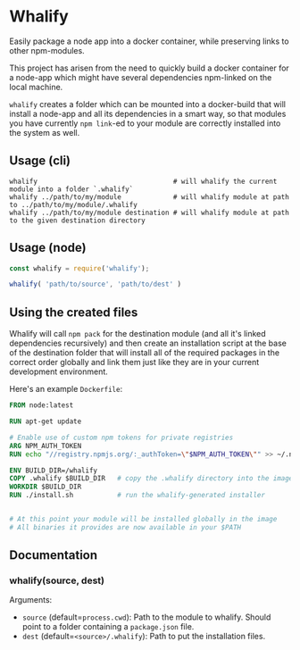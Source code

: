 Whalify
=======

Easily package a node app into a docker container, while preserving links to other npm-modules.

This project has arisen from the need to quickly build a docker container for a node-app which might
have several dependencies npm-linked on the local machine.

`whalify` creates a folder which can be mounted into a docker-build that will install a node-app and
all its dependencies in a smart way, so that modules you have currently `npm link`-ed to your module
are correctly installed into the system as well.

## Usage (cli)

``` shell
whalify                                  # will whalify the current module into a folder `.whalify`
whalify ../path/to/my/module             # will whalify module at path to ../path/to/my/module/.whalify
whalify ../path/to/my/module destination # will whalify module at path to the given destination directory
```


## Usage (node)

``` javascript
const whalify = require('whalify');

whalify( 'path/to/source', 'path/to/dest' )
```

## Using the created files

Whalify will call `npm pack` for the destination module (and all it's linked dependencies
recursively) and then create an installation script at the base of the destination folder
that will install all of the required packages in the correct order globally and link
them just like they are in your current development environment.

Here's an example `Dockerfile`:
``` dockerfile
FROM node:latest

RUN apt-get update

# Enable use of custom npm tokens for private registries
ARG NPM_AUTH_TOKEN
RUN echo "//registry.npmjs.org/:_authToken=\"$NPM_AUTH_TOKEN\"" >> ~/.npmrc

ENV BUILD_DIR=/whalify
COPY .whalify $BUILD_DIR   # copy the .whalify directory into the image
WORKDIR $BUILD_DIR
RUN ./install.sh           # run the whalify-generated installer


# At this point your module will be installed globally in the image
# All binaries it provides are now available in your $PATH
```

## Documentation

### whalify(source, dest)

Arguments:

* `source` (default=`process.cwd`): Path to the module to whalify. Should point to a folder containing a `package.json` file.
* `dest` (default=`<source>/.whalify`): Path to put the installation files.



